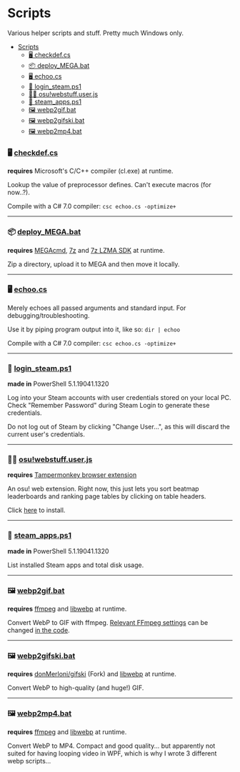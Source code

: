 # Scripts
Various helper scripts and stuff. Pretty much Windows only.

- [Scripts](#scripts)
    - [🖥️ checkdef.cs](#️-checkdefcs)
    - [📦 deploy\_MEGA.bat](#-deploy_megabat)
    - [🖥️ echoo.cs](#️-echoocs)
    - [🔑 login\_steam.ps1](#-login_steamps1)
    - [🐒📜 osu!webstuff.user.js](#-osuwebstuffuserjs)
    - [💾 steam\_apps.ps1](#-steam_appsps1)
    - [🖼️ webp2gif.bat](#️-webp2gifbat)
    - [🖼️ webp2gifski.bat](#️-webp2gifskibat)
    - [🖼️ webp2mp4.bat](#️-webp2mp4bat)


### 🖥️ [checkdef.cs](checkdef.cs)
**requires** Microsoft's C/C++ compiler (cl.exe) at runtime.

Lookup the value of preprocessor defines. Can't execute macros (for now..?).

Compile with a C# 7.0 compiler: `csc echoo.cs -optimize+`

---

### 📦 [deploy_MEGA.bat](deploy_MEGA.bat)
**requires** [MEGAcmd](https://mega.nz/cmd), [7z](https://7-zip.org/) and [7z LZMA SDK](https://7-zip.org/sdk.html) at runtime.

Zip a directory, upload it to MEGA and then move it locally.

---

### 🖥️ [echoo.cs](echoo.cs)

Merely echoes all passed arguments and standard input. For debugging/troubleshooting.

Use it by piping program output into it, like so: `dir | echoo`

Compile with a C# 7.0 compiler: `csc echoo.cs -optimize+`

---

### 🔑 [login_steam.ps1](login_steam.ps1)
**made in** PowerShell 5.1.19041.1320

Log into your Steam accounts with user credentials stored on your local PC.
Check "Remember Password" during Steam Login to generate these credentials.

Do not log out of Steam by clicking "Change User…", as this will discard the current user's credentials.

---

### 🐒📜 [osu!webstuff.user.js](osu!webstuff.user.js)
**requires** [Tampermonkey browser extension](https://www.tampermonkey.net)

An osu! web extension. Right now, this just lets you sort beatmap leaderboards and ranking page tables by clicking on table headers.

Click [here](https://github.com/donMerloni/Scripts/raw/master/osu!webstuff.user.js) to install.

---

### 💾 [steam_apps.ps1](steam_apps.ps1)
**made in** PowerShell 5.1.19041.1320

List installed Steam apps and total disk usage.

---

### 🖼️ [webp2gif.bat](webp2gif.bat)
**requires** [ffmpeg](https://www.ffmpeg.org/) and [libwebp](https://developers.google.com/speed/webp/download) at runtime.

Convert WebP to GIF with ffmpeg.
[Relevant FFmpeg settings](http://ffmpeg.org/ffmpeg-filters.html#palettegen-1) can be changed [in the code](https://github.com/lakatosm/Scripts/blob/00379cfaa01be333a91acfb84b6a09320824b4ff/webp2gif.bat#L37).

---

### 🖼️ [webp2gifski.bat](webp2gifski.bat)
**requires** [donMerloni/gifski](https://github.com/donMerloni/gifski) (Fork) and [libwebp](https://developers.google.com/speed/webp/download) at runtime.

Convert WebP to high-quality (and huge!) GIF.

---

### 🖼️ [webp2mp4.bat](webp2mp4.bat)
**requires** [ffmpeg](https://www.ffmpeg.org/) and [libwebp](https://developers.google.com/speed/webp/download) at runtime.

Convert WebP to MP4. Compact and good quality... but apparently not suited for having looping video in WPF, which is why I wrote 3 different webp scripts...
